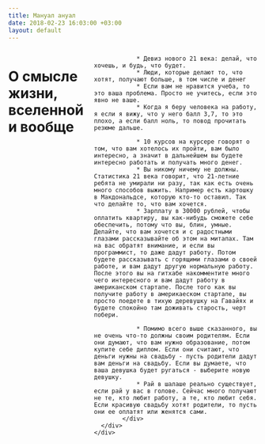 ```yaml
---
title: Мануал ануал
date: 2018-02-23 16:03:00 +03:00
layout: default
---
```


<div class="block-1">
    <div class="container ">
      <div class="row">
        <div class="twelve columns">
          <h1 class="describe-title">О смысле жизни, вселенной и вообще</h1>

				* Девиз нового 21 века: делай, что хочешь, и будь, что будет.
				* Люди, которые делают то, что хотят, получают больше, в том числе и денег
				* Если вам не нравится учеба, то это ваша проблема. Просто не учитесь, если это явно не ваше.
				* Когда я беру человека на работу, я если я вижу, что у него балл 3,7, то это плохо, а если балл ноль, то повод прочитать резюме дальше.

				* 10 курсов на курсере говорят о том, что вам хотелось их пройти, вам было интересно, а значит в дальнейшем вы будете интересно работать и получать много денег.
				* Вы никому ничему не должны. Статистика 21 века говорит, что 21-летние ребята не умирали ни разу, так как есть очень много способов выжить. Например есть картошку в Макдональдсе, которую кто-то оставил. Так что делайте то, что вам хочется.
				* Зарплату в 30000 рублей, чтобы оплатить квартиру, вы как-нибудь сможете себе обеспечить, потому что вы, блин, умные. Делайте, что вам хочется и с радостными глазами рассказывайте об этом на митапах. Там на вас обратят внимание, и если вы программист, то даже дадут работу. Потом будете рассказывать с горящими глазами о своей работе, и вам дадут другую нормальную работу. После этого вы на гитхабе накомментите много чего интересного и вам дадут работу в американском стартапе. После того как вы получите работу в америкаеском стартапе, вы просто поедете в тихую деревушку на Гавайях и будете спокойно там доживать старость, черт побери.

				* Помимо всего выше сказанного, вы не очень что-то должны своим родителям. Если они думают, что вам нужно образование, потом купите себе диплом. Если они считают, что деньги нужны на свадьбу - пусть родители дадут вам деньги на свадьбу. Если вы думаете, что ваша девушка будет ругаться - выберите новую девушку.
				* Рай в шалаше реально существует, если рай у вас в голове. Сейчас много получают не те, кто любит работу, а те, кто любит себя. Если красивую свадьбу хотят родители, то пусть они ее оплатят или женятся сами.
            </div>
      </div>
    </div>
  </div>